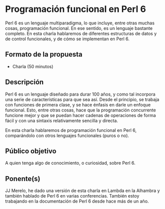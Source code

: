 # Programación funcional en Perl 6

Perl 6 es un lenguaje multiparadigma, lo que incluye, entre otras
muchas cosas, programación funcional. En ese sentido, es un lenguaje
bastante completo. En esta charla hablaremos de diferentes estructuras
de datos y de control funcionales, y de cómo se implementan en Perl 6.

## Formato de la propuesta

* Charla (50 minutos)

## Descripción

Perl 6 es un lenguaje diseñado para durar 100 años, y como tal
incorpora una serie de características para que sea así. Desde el
principio, se trabaja con funciones de primera clase, y se hace
énfasis en darle un enfoque funcional. Esto, entre otras cosas, hace
que la programación concurrente funcione mejor y que se puedan hacer
cadenas de operaciones de forma fácil y con una sintaxis relativamente
sencilla y directa.

En esta charla hablaremos de programación funcional en Perl 6,
comparándolo con otros lenguajes funcionales (puros o no).

## Público objetivo

A quien tenga algo de conocimiento, o curiosidad, sobre Perl 6.

## Ponente(s)

JJ Merelo, he dado una versión de esta charla en Lambda en la Alhambra
y también hablado de Perl 6 en varias conferencias. También estoy
trabajando en la documentación de Perl 6 desde hace más de un año.
